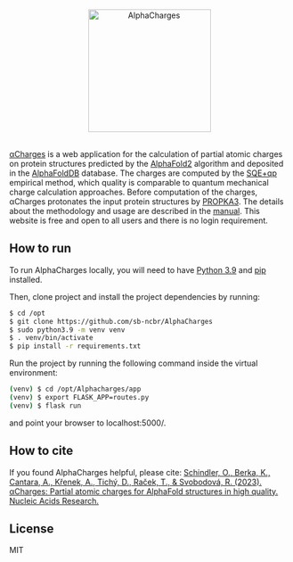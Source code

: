 <div align="center">
  <br>
  <br>
 <img src="https://github.com/sb-ncbr/AlphaCharges/blob/50265b26f8748e4afa3b9d4619e8f04e83640b13/app/static/assets/logo.png" alt="AlphaCharges" width="220">
  <br>
  <br>
</div>

[αCharges](https://alphacharges.ncbr.muni.cz/) is a web application for the calculation of partial atomic charges on protein structures predicted by the [AlphaFold2](https://www.nature.com/articles/s41586-021-03819-2) algorithm and deposited in the [AlphaFoldDB](https://academic.oup.com/nar/article/50/D1/D439/6430488) database. The charges are computed by the [SQE+qp](https://jcheminf.biomedcentral.com/articles/10.1186/s13321-021-00528-w) empirical method, which quality is comparable to quantum mechanical charge calculation approaches. Before computation of the charges, αCharges protonates the input protein structures by [PROPKA3](https://pubs.acs.org/doi/full/10.1021/ct100578z). The details about the methodology and usage are described in the [manual](https://github.com/sb-ncbr/AlphaCharges/wiki). This website is free and open to all users and there is no login requirement.

## How to run

To run AlphaCharges locally, you will need to have [Python 3.9](https://www.python.org/downloads/) and [pip](https://pip.pypa.io/en/stable/installing/) installed.

Then, clone project and install the project dependencies by running:

```bash
$ cd /opt
$ git clone https://github.com/sb-ncbr/AlphaCharges
$ sudo python3.9 -m venv venv
$ . venv/bin/activate
$ pip install -r requirements.txt
```
Run the project by running the following command inside the virtual environment:

```bash
(venv) $ cd /opt/Alphacharges/app
(venv) $ export FLASK_APP=routes.py
(venv) $ flask run
```
and point your browser to localhost:5000/.

## How to cite

If you found AlphaCharges helpful, please cite: [Schindler, O., Berka, K., Cantara, A., Křenek, A., Tichý, D., Raček, T., & Svobodová, R. (2023). αCharges: Partial atomic charges for AlphaFold structures in high quality. Nucleic Acids Research.](https://doi.org/10.1093/nar/gkad349)

## License
MIT
